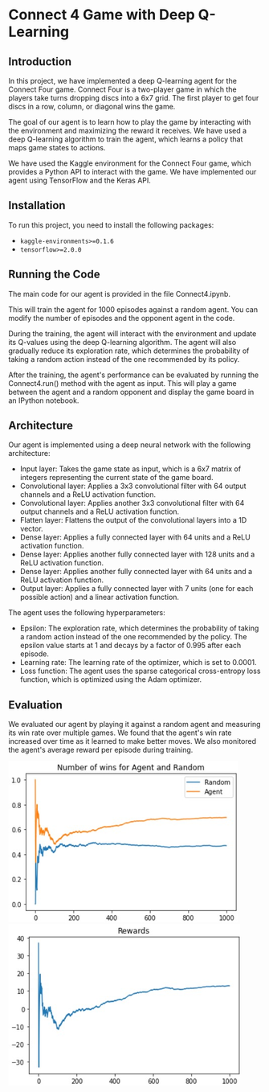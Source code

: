 # Connect 4 Game with Deep Q-Learning
## Introduction
In this project, we have implemented a deep Q-learning agent for the Connect Four game. Connect Four is a two-player game in which the players take turns dropping discs into a 6x7 grid. The first player to get four discs in a row, column, or diagonal wins the game.

The goal of our agent is to learn how to play the game by interacting with the environment and maximizing the reward it receives. We have used a deep Q-learning algorithm to train the agent, which learns a policy that maps game states to actions.

We have used the Kaggle environment for the Connect Four game, which provides a Python API to interact with the game. We have implemented our agent using TensorFlow and the Keras API.
## Installation
To run this project, you need to install the following packages:

+ `kaggle-environments>=0.1.6`
+ `tensorflow>=2.0.0`

## Running the Code
The main code for our agent is provided in the file Connect4.ipynb.

This will train the agent for 1000 episodes against a random agent. You can modify the number of episodes and the opponent agent in the code.

During the training, the agent will interact with the environment and update its Q-values using the deep Q-learning algorithm. The agent will also gradually reduce its exploration rate, which determines the probability of taking a random action instead of the one recommended by its policy.

After the training, the agent's performance can be evaluated by running the Connect4.run() method with the agent as input. This will play a game between the agent and a random opponent and display the game board in an IPython notebook.

## Architecture
Our agent is implemented using a deep neural network with the following architecture:

+ Input layer: Takes the game state as input, which is a 6x7 matrix of integers representing the current state of the game board.
+ Convolutional layer: Applies a 3x3 convolutional filter with 64 output channels and a ReLU activation function.
+ Convolutional layer: Applies another 3x3 convolutional filter with 64 output channels and a ReLU activation function.
+ Flatten layer: Flattens the output of the convolutional layers into a 1D vector.
+ Dense layer: Applies a fully connected layer with 64 units and a ReLU activation function.
+ Dense layer: Applies another fully connected layer with 128 units and a ReLU activation function.
+ Dense layer: Applies another fully connected layer with 64 units and a ReLU activation function.
+ Output layer: Applies a fully connected layer with 7 units (one for each possible action) and a linear activation function.

The agent uses the following hyperparameters:

+ Epsilon: The exploration rate, which determines the probability of taking a random action instead of the one recommended by the policy. The epsilon value starts at 1 and decays by a factor of 0.995 after each episode.
+ Learning rate: The learning rate of the optimizer, which is set to 0.0001.
+ Loss function: The agent uses the sparse categorical cross-entropy loss function, which is optimized using the Adam optimizer.


## Evaluation
We evaluated our agent by playing it against a random agent and measuring its win rate over multiple games. We found that the agent's win rate increased over time as it learned to make better moves. We also monitored the agent's average reward per episode during training.

![](images/number_of_wins.jpg)
![](images/rewards.jpg)


